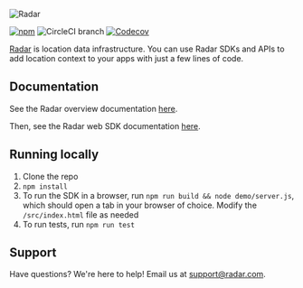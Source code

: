 ![Radar](https://raw.githubusercontent.com/radarlabs/react-native-radar/master/logo.png)

[![npm](https://img.shields.io/npm/v/radar-sdk-js.svg)](https://www.npmjs.com/package/radar-sdk-js)
![CircleCI branch](https://img.shields.io/circleci/project/github/radarlabs/radar-sdk-js/master.svg)
[![Codecov](https://img.shields.io/codecov/c/github/radarlabs/radar-sdk-js.svg)](https://codecov.io/gh/radarlabs/radar-sdk-js)

[Radar](https://radar.com) is location data infrastructure. You can use Radar SDKs and APIs to add location context to your apps with just a few lines of code.

## Documentation

See the Radar overview documentation [here](https://radar.com/documentation).

Then, see the Radar web SDK documentation [here](https://radar.com/documentation/sdk/web).

## Running locally

1. Clone the repo
2. `npm install`
3. To run the SDK in a browser, run `npm run build && node demo/server.js`, which should open a tab in your browser of choice. Modify the `/src/index.html` file as needed
4. To run tests, run `npm run test`

## Support

Have questions? We're here to help! Email us at [support@radar.com](mailto:support@radar.com).
